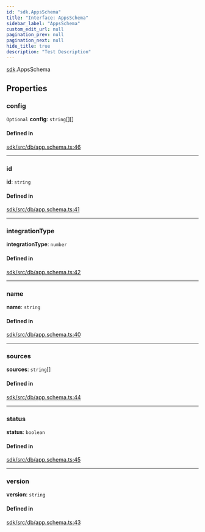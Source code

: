 ```yaml
---
id: "sdk.AppsSchema"
title: "Interface: AppsSchema"
sidebar_label: "AppsSchema"
custom_edit_url: null
pagination_prev: null
pagination_next: null
hide_title: true
description: "Test Description"
---
```


[sdk](../namespaces/sdk.md).AppsSchema

## Properties

### config

 `Optional` **config**: `string`[][]

#### Defined in

[sdk/src/db/app.schema.ts:46](https://github.com/AKASHAorg/akasha-framework/blob/433e1162/sdk/src/db/app.schema.ts#L46)

___

### id

 **id**: `string`

#### Defined in

[sdk/src/db/app.schema.ts:41](https://github.com/AKASHAorg/akasha-framework/blob/433e1162/sdk/src/db/app.schema.ts#L41)

___

### integrationType

 **integrationType**: `number`

#### Defined in

[sdk/src/db/app.schema.ts:42](https://github.com/AKASHAorg/akasha-framework/blob/433e1162/sdk/src/db/app.schema.ts#L42)

___

### name

 **name**: `string`

#### Defined in

[sdk/src/db/app.schema.ts:40](https://github.com/AKASHAorg/akasha-framework/blob/433e1162/sdk/src/db/app.schema.ts#L40)

___

### sources

 **sources**: `string`[]

#### Defined in

[sdk/src/db/app.schema.ts:44](https://github.com/AKASHAorg/akasha-framework/blob/433e1162/sdk/src/db/app.schema.ts#L44)

___

### status

 **status**: `boolean`

#### Defined in

[sdk/src/db/app.schema.ts:45](https://github.com/AKASHAorg/akasha-framework/blob/433e1162/sdk/src/db/app.schema.ts#L45)

___

### version

 **version**: `string`

#### Defined in

[sdk/src/db/app.schema.ts:43](https://github.com/AKASHAorg/akasha-framework/blob/433e1162/sdk/src/db/app.schema.ts#L43)
